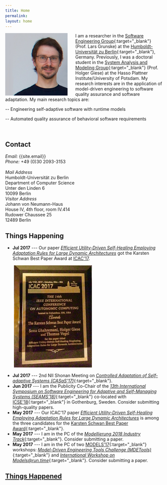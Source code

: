 ```yaml
---
title: Home
permalink:
layout: home
---
```



<img src="/assets/img/tom.jpg" alt="Me" style="width: 200px; float: left; margin-top: 0em; margin-left: 0em; margin-right: 25px;"/>

I am a researcher in the [Software Engineering Group](https://www.informatik.hu-berlin.de/en/forschung-en/gebiete/se){:target="_blank"} (Prof. Lars Grunske) at the [Humboldt-Universität zu Berlin](https://www.hu-berlin.de/en){:target="_blank"}, Germany.
Previously, I was a doctoral student in the [System Analysis and Modeling Group](https://hpi.de/en/giese/){:target="_blank"} (Prof. Holger Giese) at the Hasso Plattner Institute/University of Potsdam.
My research interests are in the application of model-driven engineering to software quality assurance and software adaptation. My main research topics are:

-- Engineering self-adaptive software with runtime models

-- Automated quality assurance of behavioral software requirements


<br />

## Contact

<section class="vcard">
    <div>
    <em>Email:</em> {{site.email}}  <br />
    <em>Phone:</em> +49 (0)30 2093-3153  <br /> <br />
    </div>
    <div class="contactleft">
    <em>Mail Address</em> <br />
    Humboldt-Universität zu Berlin <br />
    Department of Computer Science <br />
    Unter den Linden 6 <br />
    10099 Berlin
    </div>
    <div class="contactright">
    <em>Visitor Address</em> <br />
    Johann von Neumann-Haus <br />
    House IV, 4th floor, room IV.414 <br />
    Rudower Chaussee 25 <br />
    12489 Berlin
    </div>
</section>


## Things Happening

* __Jul 2017__ --- Our paper [_Efficient Utility-Driven Self-Healing Employing Adaptation Rules for Large Dynamic Architectures_](publications/2017-ICAC) got the Karsten Schwan Best Paper Award at [ICAC'17](http://icac2017.ece.ohio-state.edu/).

<img src="/assets/img/icac17_best_paper_award.png" alt="Me" style="width: 250px; margin-top: 0em; margin-left: 2em; margin-right: 25px;"/>

* __Jul 2017__ --- 2nd NII Shonan Meeting on [_Controlled Adaptation of Self-adaptive Systems (CASaS'17)_](http://shonan.nii.ac.jp/seminar/110/){:target="_blank"}.
* __Jun 2017__ --- I am the Publicity Co-Chair of the [_13th International Symposium on Software Engineering for Adaptive and Self-Managing Systems (SEAMS'18)_](http://www.icse2018.org/track/seams-2018-papers){:target="_blank"} co-located with [ICSE'18](http://www.icse2018.org){:target="_blank"} in Gothenburg, Sweden. Consider submitting high-quality papers.
* __May 2017__ --- Our ICAC'17 paper [_Efficient Utility-Driven Self-Healing Employing Adaptation Rules for Large Dynamic Architectures_](publications/2017-ICAC) is among the three candidates for the [Karsten Schwan Best Paper Award](http://icac2017.ece.ohio-state.edu/program/program/){:target="_blank"}.
* __May 2017__ --- I am in the PC of the [_Modellierung 2018 Industry Track_](http://modellierung2018.org/call/praxisforum-aufruf/){:target="_blank"}. Consider submitting a paper.
* __May 2017__ --- I am in the PC of two [MODELS'17](http://www.cs.utexas.edu/models2017){:target="_blank"} workshops: [_Model-Driven Engineering Tools Challenge (MDETools)_](http://mase.cs.queensu.ca/mdetools/){:target="_blank"} and [_International Workshop on Models@run.time_](http://st.inf.tu-dresden.de/MRT17/){:target="_blank"}. Consider submitting a paper.

## [Things Happened](pastnews)



<!--
<div class="blog">
    <ul>
        {% for post in site.posts %}
        <li>
            <span class="date">{{ post.date | date: '%Y %b %d' }}</span> - <a href="{{ post.url }}">{{ post.title }}</a>
        </li>
        {% endfor %}
    </ul>
</div>
-->
